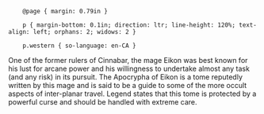   
		@page { margin: 0.79in }  
		p { margin-bottom: 0.1in; direction: ltr; line-height: 120%; text-align: left; orphans: 2; widows: 2 }  
		p.western { so-language: en-CA }  
	

One of the former rulers of Cinnabar, the mage Eikon was best known for his lust for arcane power and his willingness to undertake almost any task \(and any risk\) in its pursuit. The Apocrypha of Eikon is a tome reputedly written by this mage and is said to be a guide to some of the more occult aspects of inter-planar travel. Legend states that this tome is protected by a powerful curse and should be handled with extreme care.

